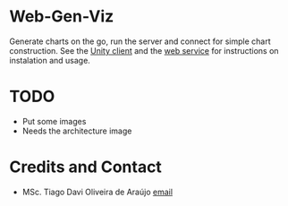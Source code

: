 # Web-Gen-Viz
Generate charts on the go, run the server and connect for simple chart construction.
See the [Unity client](/unity-client/README.md) and the [web service](/Web-Gen-Viz/README.md) for instructions on instalation and usage.


# TODO
* Put some images
* Needs the architecture image

# Credits and Contact
* MSc. Tiago Davi Oliveira de Araújo [email](tiagodavi70@gmail.com)
